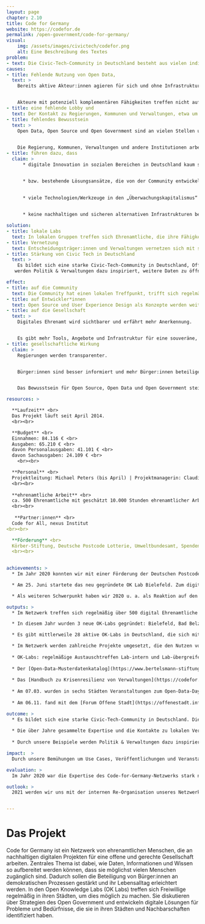 ```yaml
---
layout: page
chapter: 2.10
title: Code for Germany
website: https://codefor.de
permalink: /open-government/code-for-germany/
visual:
    img: /assets/images/civictech/codefor.png
    alt: Eine Beschreibung des Textes
problem:
- text: Die Civic-Tech-Community in Deutschland besteht aus vielen individuellen Gruppierungen, die mit ähnlichen Problemen konfrontiert sind, aber bisher vorwiegend regional organisiert sind und keine Lobby haben.
causes:
- title: Fehlende Nutzung von Open Data,
  text: >
    Bereits aktive Akteur:innen agieren für sich und ohne Infrastruktur. Akteur:innen mit komplementären Fähigkeiten treffen nicht aufeinander.


    Akteure mit potenziell komplementären Fähigkeiten treffen nicht aufeinander.
- title: eine fehlende Lobby und
  text: Der Kontakt zu Regierungen, Kommunen und Verwaltungen, etwa um an Daten zu gelangen, ist für Einzelpersonen schwierig umsetzbar.
- title: fehlendes Bewusstsein
  text: >
    Open Data, Open Source und Open Government sind an vielen Stellen unbekannt oder unverstanden.
   

    Die Regierung, Kommunen, Verwaltungen und andere Institutionen arbeiten deswegen stellenweise ineffizient.
- title: führen dazu, dass
  claim: >
      * digitale Innovation in sozialen Bereichen in Deutschland kaum stattfindet,


      * bzw. bestehende Lösungsansätze, die von der Community entwickelt wurden, nicht übernommen und verstetigt werden (können),
       
      
      * viele Technologien/Werkzeuge in den „Überwachungskapitalismus“ eingebunden sind und somit


      * keine nachhaltigen und sicheren alternativen Infrastrukturen bestehen.

solution:
- title: lokale Labs
  text: In lokalen Gruppen treffen sich Ehrenamtliche, die ihre Fähigkeiten dazu nutzen, um das gesellschaftliche Zusammenleben positiv zu beeinflussen.
- title: Vernetzung
  text: Entscheidungsträger:innen und Verwaltungen vernetzen sich mit swe Civic-Tech Community, um gemeinsam an Projekten für die Stadt zu arbeiten.
- title: Stärkung von Civic Tech in Deutschland
  text: >
    Es bildet sich eine starke Civic-Tech-Community in Deutschland, Offene Daten werden von Bürger:innen genutzt und durch unsere Beispiele 
   werden Politik & Verwaltungen dazu inspiriert, weitere Daten zu öffnen und bessere, nutzerfreundliche Anwendungen bereitzustellen.

effect:
- title: auf die Community
  text: Die Community hat einen lokalen Treffpunkt, trifft sich regelmäßig und ist vernetzt.
- title: auf Entwickler*innen
  text: Open Source und User Experience Design als Konzepte werden weiterverbreitet.
- title: auf die Gesellschaft
  text: >
    Digitales Ehrenamt wird sichtbarer und erfährt mehr Anerkennung.


    Es gibt mehr Tools, Angebote und Infrastruktur für eine souveräne, digital handlungsfähige, informierte Gesellschaft.
- title: gesellschaftliche Wirkung
  claim: >
    Regierungen werden transparenter.


    Bürger:innen sind besser informiert und mehr Bürger:innen beteiligen sich dank digitaler Tools.


    Das Bewusstsein für Open Source, Open Data und Open Government steigt.

resources: >

  **Laufzeit** <br>
  Das Projekt läuft seit April 2014.
  <br><br>

  **Budget** <br>
  Einnahmen: 84.116 € <br>
  Ausgaben: 65.210 € <br>
  davon Personalausgaben: 41.101 € <br>
  davon Sachausgaben: 24.109 € <br>
    <br><br>

  **Personal** <br>
  Projektleitung: Michael Peters (bis April) | Projektmanagerin: Claudia Jach
  <br><br>
  
  **ehrenamtliche Arbeit** <br>
  ca. 500 Ehrenamtliche mit geschätzt 10.000 Stunden ehrenamtlicher Arbeit
  <br><br>
  
   **Partner:innen** <br>
  Code for All, nexus Institut
<br><br>

  **Förderung** <br>
  Körber-Stiftung, Deutsche Postcode Lotterie, Umweltbundesamt, Spenden, sonstige
  <br><br>

 
achievements: >
  * Im Jahr 2020 konnten wir mit einer Förderung der Deutschen Postcode Lotterie den Themenbereich zu Umwelt und Nachhaltigkeit stärker ausbauen. Unter dem Motto “Code for Climate” haben sich zahlreiche Labs damit auseinandergesetzt, wie sich Offene Daten nutzen lassen, um kommunale Klimaschutzbemühungen sichtbarer und nachvollziehbarer zu gestalten. Dazu gehörte auch, die Folgen von Technologieeinsatz kritisch zu bewerten und sich um nachhaltige digitale Anwendungen zu bemühen. Dies war auch unser Fokus beim Open Data Day 2020 mit den einzigen Lab-Veranstaltungen, die wir aufgrund der Coronapandemie noch offline abhalten und besuchen konnten. In Berlin, Hamburg, Karlsruhe, Leipzig, Münster und Osnabrück wurde intensiv getüftelt, diskutiert und gelernt. Die Förderung der Postcode Lotterie ermöglichte es uns außerdem, unsere Website inhaltlich, technisch sowie vom Design zu überarbeiten. Im Projekt [Digitale Kommune](https://nexusinstitut.de/digitale-kommune-digitale-region-soziokulturelle-auswirkungen-durch-digitalisierung-und-kuenstliche-intelligenz/), das wir seit 2019 mit dem nexus-Institut durchführen, entwickeln wir partizipative Strategieansätze für eine nachhaltige Digitalisierung in Kommunen und Regionen. Schwerpunkt unseres Arbeitspakets ist die Erarbeitung von Handreichungen.

  * Am 25. Juni startete das neu gegründete OK Lab Bielefeld. Zum digitalen Kick-Off stellten sie ihre Partner:innen und spannende erste Projekte vor, u.a. zu umweltfreundlichem und sicherem Stadtverkehr mit der Initiative Radentscheid Bielefeld. Gemeinsam mit der Körber-Stiftung haben wir 2020 erneut das [Forum Offene Stadt](https://offenestadt.info/#rueckblick) ausgerichtet und uns dieses Mal vor allem mit der Frage von Resilienz von Städten bzw. Stadtgesellschaften beschäftigt. Die Teilnehmenden haben diskutiert, wie Bürger:innen bei der Gestaltung der Städte einbezogen werden können und wie Kommunen die Expertise erlangen, mit Herausforderungen wie der Klima- oder Coronakrise umzugehen. Wie alle haben auch wir - nicht nur in diesem Rahmen - mit online Formaten und Tools experimentiert, um den Austausch untereinander auch ohne persönliche Treffen möglich zu machen. 

  * Als weiteren Schwerpunkt haben wir 2020 u. a. als Reaktion auf den [WirVsVirus Hackathon](https://wirvsvirus.org/) unseren Blick verstärkt nach innen gerichtet, unsere Netzwerkstrukturen überdacht, Herausforderungen in der Arbeit zwischen Haupt- und Ehrenamt angesprochen und begonnen, uns über mögliche Lösungsansätze Gedanken zu machen und darüber in den Austausch zu treten. Dieser Prozess wird uns auch im folgenden Jahr begleiten. 

outputs: >
  * Im Netzwerk treffen sich regelmäßig über 500 digital Ehrenamtliche

  * In diesem Jahr wurden 3 neue OK-Labs gegründet: Bielefeld, Bad Belzig, Cottbus

  * Es gibt mittlerweile 28 aktive OK-Labs in Deutschland, die sich mit ihren Gemeinden vernetzen

  * Im Netzwerk werden zahlreiche Projekte umgesetzt, die den Nutzen von Offenen Daten aufzeigen
  
  * OK-Labs: regelmäßige Austauschtreffen Lab-intern und Lab-übergreifend v. a. online, themenspezifische Veranstaltungen (z. B. zu Mobilität, Klima), Workshops für Einsteiger:innen am Open Data Day, Beratung, Aufbau und Pflege von digitaler Infrastruktur durch die ehrenamtliche Community
  
  * Der [Open-Data-Musterdatenkatalog](https://www.bertelsmann-stiftung.de/de/unsere-projekte/smart-country/musterdatenkatalog#leitfaden) wurde zusammen mit der Bertelsmann Stiftung veröffentlich
  
  * Das [Handbuch zu Krisenresilienz von Verwaltungen](https://codefor.de/documents/Handbuch-Krisenresilienz.pdf) wurde veröffentlicht
  
  * Am 07.03. wurden in sechs Städten Veranstaltungen zum Open-Data-Day organisiert
  
  * Am 06.11. fand mit dem [Forum Offene Stadt](https://offenestadt.info/#rueckblick) die größte Veranstaltung des Netzwerks statt

outcome: >
  * Es bildet sich eine starke Civic-Tech-Community in Deutschland. Die Frage der Resilienz, die v. a. seit der Coronapandemie die Verwaltungen verstärkt beschäftigt, hat viele Themen des Code-for-Germany-Netzwerks berührt. 
  
  * Die über Jahre gesammelte Expertise und die Kontakte zu lokalen Verwaltungen waren deshalb nachgefragt. Wir haben darauf reagiert, indem wir u.a. das Handbuch “Krisenresilienz von Verwaltungen – Was brauchen wir, damit die (kommunalen) Verwaltungen langfristig für Krisen ausgestattet sind” veröffentlicht haben. In diesem Rahmen haben wir auch gemeinsam mit dem Deutschen Städtetag zu einer Veranstaltung mit interessierten Kommunen geladen. Offene Daten werden von Bürger:innen genutzt. 
  
  * Durch unsere Beispiele werden Politik & Verwaltungen dazu inspiriert, weitere Daten zu öffnen. Als Reaktion auf den WirVsVirus Hackathon fand eine kritische Aufarbeitung des WirVsVirus Hackathon durch die Ehrenamtlichen statt, die besonders die strukturellen Defizite von Event-orientierter Innovationspolitik in den Blick nahm.

impact:  >
  Durch unsere Bemühungen um Use Cases, Veröffentlichungen und Veranstaltungen werden Verwaltungen und Regierungen transparenter. Dies führt dazu, dass Bürger:innen besser informiert sind und sich daher mehr zutrauen, bei der Bürgerbeteiligung und Mitsprache. Das Bewusstsein für die Wichtigkeit von Open Source, Open Data und Open Government für das Gemeinwohl steigt. Wir erkennen als gute Nebenwirkungen, dass Kommunen und Verwaltungen effizienter arbeiten, Menschen ihre technischen Fähigkeiten für etwas Gutes einsetzen und mehr technische Mündigkeit (Data Literacy) entsteht. 

evaluation: >
  Im Jahr 2020 war die Expertise des Code-for-Germany-Netzwerks stark nachgefragt. Die Coronapandemie hat den Bedarf an Digitalisierung in kommunalen Verwaltungen vor Augen geführt. Die Ehrenamtlichen haben ihre Expertise mit Fokus auf Open-Source-Strukturen und Offene Daten zur Verfügung gestellt. Dieser Prozess hat uns auch vor Herausforderungen in unseren eigenen Netzwerkstrukturen gestellt.

outlook: >
  2021 werden wir uns mit der internen Re-Organisation unseres Netzwerks, v. a. im Verhältnis zwischen den Labs und Hauptamtlichen auseinandersetzen. Die Labs haben das große Potenzial, interessierte Open-Government- Aktivist:innen und Expert:innen zusammenzubringen. Dies zeigt das anhaltende Interesse an Lab-Gründungen. Das Netzwerk möchte sich auch auf politische Arbeit konzentrieren, um bereits erprobte Tools für die öffentliche digitale Infrastruktur an die öffentliche Hand übergeben zu können und in die Verstetigung zu führen. 


---
```



# Das Projekt

Code for Germany ist ein Netzwerk von ehrenamtlichen Menschen, die an nachhaltigen digitalen Projekten für eine offene und gerechte Gesellschaft arbeiten. Zentrales Thema ist dabei, wie Daten, Informationen und Wissen so aufbereitet werden können, dass sie möglichst vielen Menschen zugänglich sind. Dadurch sollen die Beteiligung von Bürger:innen an demokratischen Prozessen gestärkt und ihr Lebensalltag erleichtert werden. In den Open Knowledge Labs (OK Labs) treffen sich Freiwillige regelmäßig in ihren Städten, um dies möglich zu machen. Sie diskutieren über Strategien des Open Government und entwickeln digitale Lösungen für Probleme und Bedürfnisse, die sie in ihren Städten und Nachbarschaften identifiziert haben.
